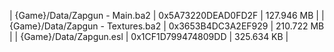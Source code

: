 ﻿| {Game}/Data/Zapgun - Main.ba2     | 0x5A73220DEAD0FD2F | 127.946 MB | 
| {Game}/Data/Zapgun - Textures.ba2 | 0x3653B4DC3A2EF929 | 210.722 MB | 
| {Game}/Data/Zapgun.esl            | 0x1CF1D799474809DD | 325.634 KB | 
